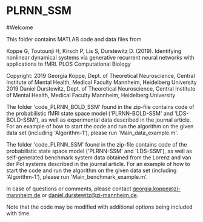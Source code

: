 # PLRNN_SSM

#Welcome

This folder contains MATLAB code and data files from

Koppe G, Toutounji H, Kirsch P, Lis S, Durstewitz D. (2019). Identifying nonlinear dynamical systems via generative recurrent neural networks with applications to fMRI. PLOS Computational Biology

Copyright: 
2019 Georgia Koppe, Dept. of Theoretical Neuroscience, Central Institute of Mental Health, Medical Faculty Mannheim, Heidelberg University
2019 Daniel Durstewitz, Dept. of Theoretical Neuroscience, Central Institute of Mental Health, Medical Faculty Mannheim, Heidelberg University

The folder 'code_PLRNN_BOLD_SSM' found in the zip-file contains code of the probabilistic fMRI state space model ('PLRNN-BOLD-SSM' and 'LDS-BOLD-SSM'), as well as experimental data described in the journal article. For an example of how to start the code and run the algorithm on the given data set (including 'Algorithm-1'), please run 'Main_data_example.m'.

The folder 'code_PLRNN_SSM' found in the zip-file contains code of the probabilistic state space model ('PLRNN-SSM' and 'LDS-SSM'), as well as self-generated benchmark system data obtained from the Lorenz and van der Pol systems described in the journal article. For an example of how to start the code and run the algorithm on the given data set (including 'Algorithm-1'), please run 'Main_benchmark_example.m'.
  

In case of questions or comments, please contact georgia.koppe@zi-mannheim.de or daniel.durstewitz@zi-mannheim.de.

Note that the code may be modified with additional options being included with time.
